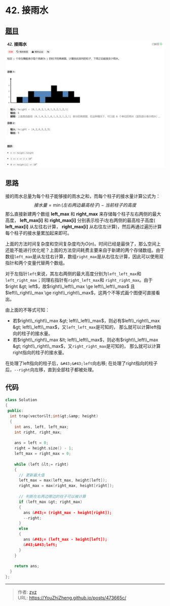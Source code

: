 # 42. 接雨水


## [题目](https://leetcode.cn/problems/trapping-rain-water/?envType=study-plan-v2&amp;envId=top-100-liked)

![图1](/PostsImgs/LeetCode/42/question.png)

## 思路

接的雨水总量为每个柱子能够接的雨水之和，而每个柱子的接水量计算公式为：
$$
接水量=\min(左右两边最高柱子)−当前柱子的高度
$$
那么直接新建两个数组 **left_max** 和 **right_max** 来存储每个柱子左右两侧的最大高度， **left_max[i]** 和 **right_max[i]** 分别表示柱子i左右两侧的最高柱子高度( **left_max[i]** 从左往右计算，  **right_max[i]** 从右往左计算)，然后再通过遍历计算每个柱子的接水量累加起来即可。

上面的方法时间复杂度和空间复杂度均为$O(n)$。时间已经是最快了，那么空间上还能不能进行优化呢？上面的方法空间耗费主要来自于新建的两个存储数组。由于数组`left_max`是从左往右计算，数组`right_max`是从右往左计算，因此可以使用双指针和两个变量代替两个数组。

对于左指针`left`来说，其左右两侧的最大高度分别为`left_left_max`和 `left_right_max`；同理右指针有`right_left_max`和 `right_right_max`。由于$right &gt; left$，故$right\\_left\\_max \ge left\\_left\\_max$ 且 $left\\_right\\_max \ge right\\_right\\_max$，这两个不等式画个图便可直接看出。

由上面的不等式可知：

- 若$right\\_right\\_max &gt;  left\\_left\\_max$，则必有$left\\_right\\_max &gt; left\\_left\\_max$，又`left_left_max`是可知的， 那么就可以计算left指向的柱子的接水量。
- 若$right\\_right\\_max &lt;  left\\_left\\_max$，则必有$right\\_left\\_max &gt; right\\_right\\_max$，又`right_right_max`是可知的， 那么就可以计算right指向的柱子的接水量。

在处理了left指向的柱子后，`&#43;&#43;left`向右移; 在处理了right指向的柱子后，`--right`向左移，直到全部柱子都被处理。

## 代码

```cpp
class Solution
{
 public:
  int trap(vector&lt;int&gt;&amp; height)
  {
    int ans, left, left_max;
    int right, right_max;

    ans = left = 0;
    right = height.size() - 1;
    left_max = right_max = 0;

    while (left &lt;= right)
    {
      // 更新最大值
      left_max = max(left_max, height[left]);
      right_max = max(right_max, height[right]);

      // 判断左右两边哪边的柱子可以被计算
      if (left_max &gt; right_max)
      {
        ans &#43;= (right_max - height[right]);
        --right;
      }
      else
      {
        ans &#43;= (left_max - height[left]);
        &#43;&#43;left;
      }
    }

    return ans;
  }
};
```


---

> 作者: [zyz](https://github.com/YouZhiZheng)  
> URL: https://YouZhiZheng.github.io/posts/473665c/  

